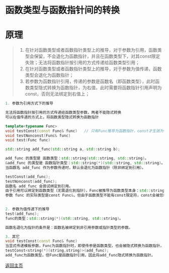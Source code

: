 # 函数类型与函数指针间的转换


# 原理
> 1. 在针对函数类型或者函数指针类型上的推导，对于参数为引用，函数类型会保留，不会退化为函数指针，并且在函数类型下，对其const限定失效；无法将函数指针按引用的方式传递给函数类型引用；   
> 2. 在针对函数类型或者函数指针类型上的推导，对于参数为值传递，函数类型会退化为函数指针；   
> 3. 若参数为函数指针引用，传递的参数是函数名（即函数类型），此时函数类型隐式转换为函数指针，为右值，此时需要将函数指针引用声明为const，否则无法绑定到右值上；   



```cpp
1. 参数为引用方式下的推导

无法将函数指针按引用的方式传递给函数类型参数，两者不能隐式转换
可以在值传递的方式上，将函数类型隐式转换为函数指针

template<typename Func>
void testConst(const Func& func)   // 只有Func推导为函数指针，const才生效为const指针 类似void (*const)(int,int)，当Func推导为函数类型，const失效
void testNonconst(Func& func)
void test(Func func)

std::string add_func(std::string a, std::string b);

add_func 的类型是 函数类型：std::string(std::string, std::string)。
&add_func 的类型是 函数指针类型：std::string(*)(std::string, std::string)。
当函数名 add_func 作为参数传递时，默认会退化为函数指针（除非绑定到引用）。

testConst(add_func);
testNonconst(add_func);
函数名 add_func 会尝试绑定到引用。
由于引用可以绑定到函数类型（无需退化到指针），Func被推导为函数类型本身：std::string(std::string, std::string)。
参数 func 的实际类型是const Func&，但由于函数类型不能有const限定符，const会被忽略。最终func的类型为函数引用：std::string(&)(std::string, std::string)。

    
2. 参数为值传递下的推导
test(add_func);
func的类型：std::string(*)(std::string, std::string)。

函数名退化为指针的条件是：函数名被绑定到非引用参数或指针类型的参数。

3. 其它
void testConst(const Func& func) 
当显式传递模板参数，Func为函数指针时，即使传参是函数类型，也会被隐式转换为函数指针，此处必须为const，因为隐式转换出的是右值，只能绑定于const左引用。
testConst<string(*)(string,string)>(add_func);
add_func为函数类型，但Func是函数指针引用，因此将add_func隐式转换为函数指针。


```

[返回主页](../../README.md)
